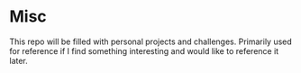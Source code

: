 # Misc

This repo will be filled with personal projects and challenges. Primarily used for reference if I find something interesting and would like to reference it later.
